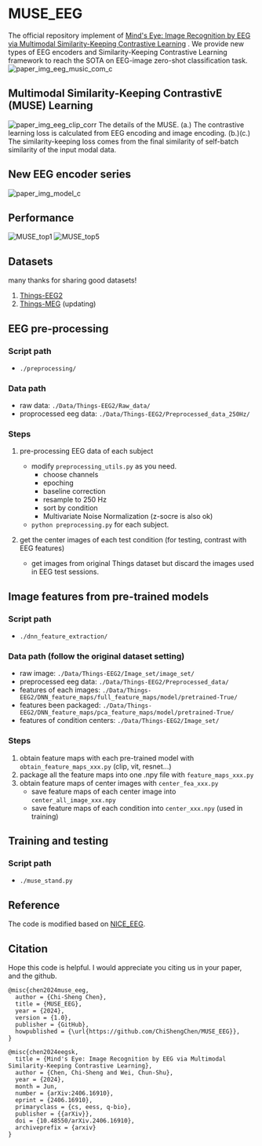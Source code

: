 # MUSE_EEG
The official repository implement of [Mind's Eye: Image Recognition by EEG via Multimodal Similarity-Keeping Contrastive Learning](https://arxiv.org/abs/2406.16910) . 
We provide new types of EEG encoders and Similarity-Keeping Contrastive Learning framework to reach the SOTA on EEG-image zero-shot classification task.
![paper_img_eeg_music_com_c](https://github.com/ChiShengChen/MUSE_EEG/assets/22126443/5099f629-4461-4455-99e2-220f6c9cedf2)

## Multimodal Similarity-Keeping ContrastivE (MUSE) Learning
![paper_img_eeg_clip_corr](https://github.com/ChiShengChen/MUSE_EEG/assets/22126443/21cf141e-39f8-4344-9006-5b22a7d6266a)
The details of the MUSE. (a.) The contrastive learning loss is calculated from EEG
encoding and image encoding. (b.)(c.) The similarity-keeping loss comes from the final similarity of
self-batch similarity of the input modal data.
## New EEG encoder series
![paper_img_model_c](https://github.com/ChiShengChen/MUSE_EEG/assets/22126443/bd584de7-87e1-486e-8344-0b88f8301fda)

## Performance
![MUSE_top1](https://github.com/ChiShengChen/MUSE_EEG/assets/22126443/42c02c49-9f00-4729-89d9-8235b6051a41)
![MUSE_top5](https://github.com/ChiShengChen/MUSE_EEG/assets/22126443/b4f458c2-4003-4ed5-9cd8-91731e4e8a59)


## Datasets
many thanks for sharing good datasets!
1. [Things-EEG2](https://www.sciencedirect.com/science/article/pii/S1053811922008758?via%3Dihub)
2. [Things-MEG](https://elifesciences.org/articles/82580) (updating)

## EEG pre-processing
### Script path
- `./preprocessing/`
### Data path 
- raw data: `./Data/Things-EEG2/Raw_data/`
- proprocessed eeg data: `./Data/Things-EEG2/Preprocessed_data_250Hz/`
### Steps
1. pre-processing EEG data of each subject
   - modify `preprocessing_utils.py` as you need.
     - choose channels
     - epoching
     - baseline correction
     - resample to 250 Hz
     - sort by condition
     - Multivariate Noise Normalization (z-socre is also ok)
   - `python preprocessing.py` for each subject. 

2. get the center images of each test condition (for testing, contrast with EEG features)
   - get images from original Things dataset but discard the images used in EEG test sessions.
  
## Image features from pre-trained models
### Script path
- `./dnn_feature_extraction/`
### Data path (follow the original dataset setting)
- raw image: `./Data/Things-EEG2/Image_set/image_set/`
- preprocessed eeg data: `./Data/Things-EEG2/Preprocessed_data/`
- features of each images: `./Data/Things-EEG2/DNN_feature_maps/full_feature_maps/model/pretrained-True/`
- features been packaged: `./Data/Things-EEG2/DNN_feature_maps/pca_feature_maps/model/pretrained-True/`
- features of condition centers: `./Data/Things-EEG2/Image_set/`
### Steps
1. obtain feature maps with each pre-trained model with `obtain_feature_maps_xxx.py` (clip, vit, resnet...)
2. package all the feature maps into one .npy file with `feature_maps_xxx.py`
3. obtain feature maps of center images with `center_fea_xxx.py`
   - save feature maps of each center image into `center_all_image_xxx.npy`
   - save feature maps of each condition into `center_xxx.npy` (used in training)

## Training and testing
### Script path
- `./muse_stand.py`

## Reference
The code is modified based on [NICE_EEG](https://github.com/eeyhsong/NICE-EEG).

## Citation
Hope this code is helpful. I would appreciate you citing us in your paper, and the github.
```
@misc{chen2024muse_eeg,
  author = {Chi-Sheng Chen},
  title = {MUSE_EEG},
  year = {2024},
  version = {1.0},
  publisher = {GitHub},
  howpublished = {\url{https://github.com/ChiShengChen/MUSE_EEG}},
}

```
```
@misc{chen2024eegsk,
  title = {Mind's Eye: Image Recognition by EEG via Multimodal Similarity-Keeping Contrastive Learning},
  author = {Chen, Chi-Sheng and Wei, Chun-Shu},
  year = {2024},
  month = Jun,
  number = {arXiv:2406.16910},
  eprint = {2406.16910},
  primaryclass = {cs, eess, q-bio},
  publisher = {{arXiv}},
  doi = {10.48550/arXiv.2406.16910},
  archiveprefix = {arxiv}
}
```
